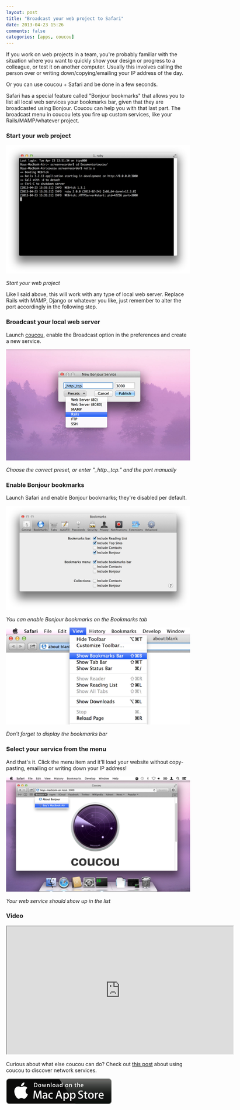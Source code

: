 ```yaml
---
layout: post
title: "Broadcast your web project to Safari"
date: 2013-04-23 15:26
comments: false
categories: [apps, coucou]
---
```


If you work on web projects in a team, you're probably familiar with the situation where you want to quickly show your design or progress to a colleague, or test it on another computer. Usually this involves calling the person over or writing down/copying/emailing your IP address of the day.

Or you can use coucou + Safari and be done in a few seconds.

Safari has a special feature called "Bonjour bookmarks" that allows you to list all local web services your bookmarks bar, given that they are broadcasted using Bonjour. Coucou can help you with that last part. The broadcast menu in coucou lets you fire up custom services, like your Rails/MAMP/whatever project.

### Start your web project

![Start your web project](/assets/img/old/content/coucou-site-terminal.png)

*Start your web project*

<!-- more -->

Like I said above, this will work with any type of local web server. Replace Rails with MAMP, Django or whatever you like, just remember to alter the port accordingly in the following step.

### Broadcast your local web server

Launch [coucou](http://appstore.com/mac/coucou), enable the Broadcast option in the preferences and create a new service.

![Add a new service](/assets/img/old/apps/coucou/screenshots/coucou-newservice.jpg)

*Choose the correct preset, or enter "_http._tcp." and the port manually*

### Enable Bonjour bookmarks

Launch Safari and enable Bonjour bookmarks; they're disabled per default.

![Enable Bonjour bookmarks](/assets/img/old/content/coucou-safari-preferences.png)

*You can enable Bonjour bookmarks on the Bookmarks tab*

![Show bookmarks bar](/assets/img/old/content/coucou-safari-showbookmarks.jpg)

*Don't forget to display the bookmarks bar*

### Select your service from the menu

And that's it. Click the menu item and it'll load your website without copy-pasting, emailing or writing down your IP address!

![Select your service](/assets/img/old/content/coucou-safari-bonjourbookmark.jpg)

*Your web service should show up in the list*

### Video

<iframe width="620" height="349" src="https://www.youtube.com/embed/7M9xcwbICPs" allowfullscreen></iframe>

Curious about what else coucou can do? Check out [this post](/blog/2013/03/29/coucou-for-easy-network-access) about using coucou to discover network services.

[![Available on the Mac App Store](/assets/img/old/MacAppStore_download.png)](https://itunes.apple.com/app/coucou/id620436774)
